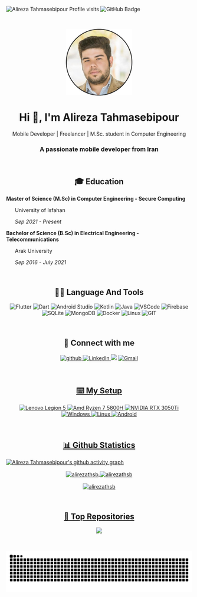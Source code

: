 <p align="left"> 
<img src="https://komarev.com/ghpvc/?username=alirezathsb&color=blue" alt="Alireza Tahmasebipour Profile visits" />
<a><img src="https://img.shields.io/github/followers/alirezathsb?label=Followers&style=social" alt="GitHub Badge"></a>
</p>

<!-- ----------------------------------------------------------------------------------------------------------------------------------------------------- -->

<br>

<p align="center">
    <img src="Alireza_Tahmasebipour.jpg" width="180">
</p>

<h1 align="center">Hi 👋, I'm Alireza Tahmasebipour</h1>
<p align="center">Mobile Developer | Freelancer | M.Sc. student in Computer Engineering</p>
<h3 align="center">A passionate mobile developer from Iran</h3>

<!-- ----------------------------------------------------------------------------------------------------------------------------------------------------- -->
<br>

<h2 align="center"> 🎓 Education </h2>
<p align="left">        
        <b>Master of Science (M.Sc) in Computer Engineering - Secure Computing</b>
        <div>
          <ul>
            University of Isfahan
          </ul>
          <ul>
            <i>Sep 2021 - Present</i>
          </ul>
        </div>
</p>

<p align="left"> 
        <b>Bachelor of Science (B.Sc) in Electrical Engineering - Telecommunications</b>
        <div>
          <ul>
            Arak University
          </ul>
          <ul>
            <i>Sep 2016 - July 2021</i>
          </ul>
        </div>      
</p>

<!-- ----------------------------------------------------------------------------------------------------------------------------------------------------- -->
<br>

<h2 align="center"> 👨‍💻 Language And Tools </h2>
<div align="center">

![Flutter](https://img.shields.io/badge/flutter-%777BB4.svg?style=for-the-badge&logo=flutter&color=5FC9F8)
![Dart](https://img.shields.io/badge/dart-%777BB4.svg?style=for-the-badge&logo=dart&logoColor=white&color=02589B)
![Android Studio](https://img.shields.io/badge/android_studio-%FF2D20.svg?style=for-the-badge&logo=androidstudio&logoColor=white&color=3DDC84)
![Kotlin](https://img.shields.io/badge/kotlin-%4479A1.svg?style=for-the-badge&logo=kotlin&logoColor=white&color=AF26EA)
![Java](https://img.shields.io/badge/java-%F29111.svg?style=for-the-badge&logo=java&logoColor=white&color=ffe66d)
![VSCode](https://img.shields.io/badge/Visual_Studio_Code-0078D4?style=for-the-badge&logo=visual%20studio%20code&logoColor=white&color=006BAF) 
![Firebase](https://img.shields.io/badge/firebase-%23039BE5.svg?style=for-the-badge&logo=firebase&logoColor=white&color=ffca28) 
![SQLite](https://img.shields.io/badge/sqlite-%23039BE5.svg?style=for-the-badge&logo=sqlite&logoColor=white&color=07405e) 
![MongoDB](https://img.shields.io/badge/MongoDB-%23039BE5.svg?style=for-the-badge&logo=mongodb&logoColor=white&color=54ad6e)
![Docker](https://img.shields.io/badge/docker-%23039BE5.svg?style=for-the-badge&logo=docker&logoColor=white&color=1E8BA2) 
![Linux](https://img.shields.io/badge/linux-%FCC624.svg?style=for-the-badge&logo=linux&logoColor=white&color=E37400)
![GIT](https://img.shields.io/badge/git-%3776AB.svg?style=for-the-badge&logo=git&logoColor=white&color=F05032)

</div>

<!-- ----------------------------------------------------------------------------------------------------------------------------------------------------- -->

<br>

<h2 align="center"> 🤝 Connect with me </h2>
<p align="center">
<a href="https://github.com/alirezathsb" target="_blank">
<img src=https://img.shields.io/badge/github-%2324292e.svg?&style=for-the-badge&logo=github&logoColor=white alt=github style="margin-bottom: 5px;" />
</a>

<a href="https://www.linkedin.com/in/alireza-tahmasebipour/" target="_blank">
<img alt="LinkedIn" src="https://img.shields.io/badge/linkedin%20-%230077B5.svg?&style=for-the-badge&logo=linkedin&logoColor=white"/>
</a>

<a href="https://www.instagram.com/alirezathsb/">
<img src="https://img.shields.io/badge/Instagram-800080?style=for-the-badge&logo=instagram&logoColor=white" /></a>
    
<a href="mailto:alirezathsb@gmail.com">
<img alt="Gmail" src="https://img.shields.io/badge/Gmail-D14836?style=for-the-badge&logo=gmail&logoColor=white" />

</p> 

    
<!-- ----------------------------------------------------------------------------------------------------------------------------------------------------- -->

<br>

<h2 align="center"> ⌨️ My Setup </h2>

<div align="center">

![Lenovo Legion 5](https://img.shields.io/badge/lenovo-Legion_5-0096D6?style=for-the-badge&logo=lenovo&logoColor=white)
![Amd Ryzen 7 5800H](https://img.shields.io/badge/Amd-Ryzen_7_5800H-E44332?style=for-the-badge&logo=Amd&logoColor=white)
![NVIDIA RTX 3050Ti](https://img.shields.io/badge/NVIDIA-RTX_3050Ti-76B900?style=for-the-badge&logo=nvidia&logoColor=white)
![Windows](https://img.shields.io/badge/Windows-0078D6?style=for-the-badge&logo=windows&logoColor=white)
![Linux](https://img.shields.io/badge/Linux-E37400?style=for-the-badge&logo=Linux&logoColor=white)
![Android](https://img.shields.io/badge/Android-3DDC84?style=for-the-badge&logo=android&logoColor=white)
   
</div>

<!-- ----------------------------------------------------------------------------------------------------------------------------------------------------- -->

<br>

<h2 align="center"> 📊 Github Statistics </h2>
<p align="center"> 

  ![Alireza Tahmasebipour's github activity graph](https://activity-graph.herokuapp.com/graph?username=alirezathsb&theme=gruvbox)

</p>

<p align="center"> 
<img height="150em" img align="center" src="https://github-readme-stats.vercel.app/api?username=alirezathsb&show_icons=true&theme=gruvbox&count_private=true&include_all_commits=true" alt="alirezathsb" /> 
<img height="150em" img align="center" src="https://github-readme-stats.vercel.app/api/top-langs/?username=alirezathsb&show_icons=true&theme=gruvbox&count_private=true&include_all_commits=true" alt="alirezathsb" />
</p>
    
<p align="center">    
<img height="150em" img align="center" src="https://github-readme-streak-stats.herokuapp.com/?user=alirezathsb&theme=gruvbox&count_private=true&include_all_commits=true" alt="alirezathsb"/>

</p>

<!-- ----------------------------------------------------------------------------------------------------------------------------------------------------- -->

<br>

<h2 align="center"> 📁 Top Repositories </h2>
<p align="center">
  <a href="https://github.com/alirezathsb/EncryptedInformationWithArduino"><img src="https://github-readme-stats.vercel.app/api/pin/?username=alirezathsb&repo=EncryptedInformationWithArduino&show_icons=true&theme=gruvbox"/> </a>
</p>

<!-- ----------------------------------------------------------------------------------------------------------------------------------------------------- -->

<br>

<p align="center">

<img src="https://raw.githubusercontent.com/Anikcb/Anikcb/1ca16fe201803bfd54350a82c30e3f82b84ac5b1/profile_data/snake1.svg" alt="𝙶𝚒𝚝𝚑𝚞𝚋 𝙲𝚘𝚗𝚝𝚛𝚒𝚋𝚞𝚝𝚒𝚘𝚗 𝙶𝚛𝚊𝚙𝚑" style="max-width:100%;">
    
</p>

